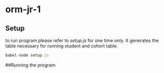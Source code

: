 # orm-jr-1

## Setup

to run program please refer to *setup.js* for one time only. It generates the table necessary for running student and cohort table.

```javascript
babel-node setup.js
```

##Running the program
